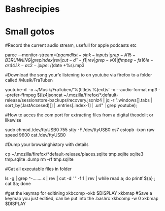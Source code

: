 # Bashrecipies
# Small gotos 


#Record the current audio stream, usefull for apple podcasts etc

parec --monitor-stream=$(pacmd list-sink-inputs | grep -A 15 -B 3 RUNNING | grep index | rev | cut -d ' ' -f 1 | rev | grep -v 0 ) |  ffmpeg -f s16le -ar 44.1k -ac 2 -i pipe: ~/$(date +%s).mp3


#Download the song your'e listening to on youtube via firefox to a folder called /Musik/FraTuben

youtube-dl -o ~/Musik/FraTuben/'%(title)s.%(ext)s' -x --audio-format mp3 --prefer-ffmpeg $(lz4jsoncat ~/.mozilla/firefox/*.default-release/sessionstore-backups/recovery.jsonlz4 | jq -r ".windows[].tabs | sort_by(.lastAccesed)[] | .entries[.index-1] | .url" | grep youtube);


#How to acces the com port for extracting files from a digital theodolit or likewise

sudo chmod /dev/ttyUSB0 755
stty -F /dev/ttyUSB0 cs7 cstopb -ixon raw speed 9600
cat /dev/ttyUSB0

#Dump your browsinghistory with details

cp ~/.mozilla/firefox/*default-release/places.sqlite tmp.sqlite
sqlite3 tmp.sqlite .dump
rm -rf tmp.sqlite


#Cat all executable files in folder


ls -g | grep  ^-........x | rev | cut -d ' ' -f 1 | rev | while read a; do printf ${a} ; cat $a; done



#get the keymap for editining
xkbcomp -xkb $DISPLAY xkbmap
#Save a keymap you just editied, can be put into the .bashrc
xkbcomp -w 0 xkbmap $DISPLAY
